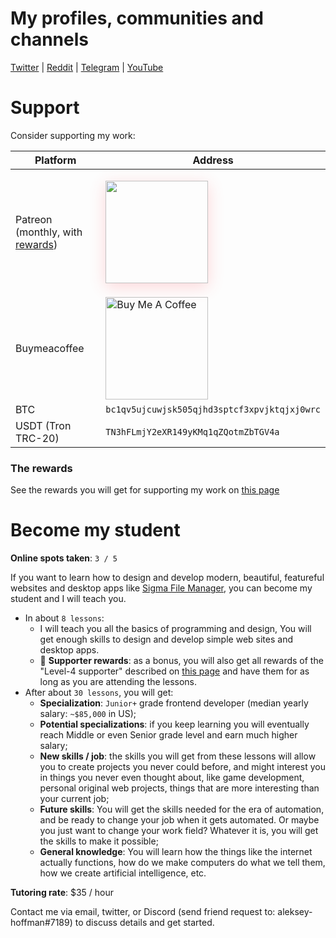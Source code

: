 # My profiles, communities and channels

[Twitter](https://twitter.com/sigma__dev) | [Reddit](https://www.reddit.com/r/SigmaFileManager) | [Telegram](https://t.me/sigma_devs) | [YouTube](https://www.youtube.com/@sigma-dev)

# Support

Consider supporting my work:

<table>
  <thead>
    <tr>
      <th>Platform</th>
      <th>Address</th>
    </tr>
  </thead>
  <tbody>
    <tr>
      <td>Patreon (monthly, with <a target="_blank" href="https://patreon.com/sigma_file_manager">rewards</a>)</td>
      <td width="320px">
        <a target="_blank" href="https://patreon.com/sigma_file_manager">
          <img
            src="https://raw.githubusercontent.com/aleksey-hoffman/sigma-file-manager/main/.github/media/patreon_button.png"
            width="164px"
            style="box-shadow: 0px 6px 24px rgb(255, 66, 77, 0.2); margin: 16px 0"
          />
        </a>
      </td>
    </tr>
    <tr>
      <td>Buymeacoffee</td>
      <td width="320px">
        <a href="https://www.buymeacoffee.com/alekseyhoffman" target="_blank">
          <img src="https://cdn.buymeacoffee.com/buttons/v2/default-yellow.png" alt="Buy Me A Coffee" width="164px">
        </a>
      </td>
    </tr>
    <tr>
      <td>BTC</td>
      <td width="320px">
        <code>bc1qv5ujcuwjsk505qjhd3sptcf3xpvjktqjxj0wrc</code>
      </td>
    </tr>
    <tr>
      <td>USDT (Tron TRC-20)</td>
      <td width="320px">
        <code>TN3hFLmjY2eXR149yKMq1qZQotmZbTGV4a</code>
      </td>
    </tr>
  </tbody>
</table>

### The rewards

See the rewards you will get for supporting my work on [this page](https://github.com/aleksey-hoffman/sigma-file-manager/wiki/Supporter-rewards)

# Become my student 

**Online spots taken**: `3 / 5`

If you want to learn how to design and develop modern, beautiful, featureful websites and desktop apps like [Sigma File Manager](https://github.com/aleksey-hoffman/sigma-file-manager), you can become my student and I will teach you. 

- In about `8 lessons`:
  - I will teach you all the basics of programming and design, You will get enough skills to design and develop simple web sites and desktop apps.
  - 🎁 **Supporter rewards**: as a bonus, you will also get all rewards of the "Level-4 supporter" described on [this page](https://github.com/aleksey-hoffman/sigma-file-manager/wiki/Supporter-rewards) and have them for as long as you are attending the lessons.
- After about `30 lessons`, you will get:
  - **Specialization**: `Junior+` grade frontend developer (median yearly salary: `~$85,000` in US);
  - **Potential specializations**: if you keep learning you will eventually reach Middle or even Senior grade level and earn much higher salary;
  - **New skills / job**: the skills you will get from these lessons will allow you to create projects you never could before, and might interest you in things you never even thought about, like game development, personal original web projects, things that are more interesting than your current job;
  - **Future skills**: You will get the skills needed for the era of automation, and be ready to change your job when it gets automated. Or maybe you just want to change your work field? Whatever it is, you will get the skills to make it possible;
  - **General knowledge**: You will learn how the things like the internet actually functions, how do we make computers do what we tell them, how we create artificial intelligence, etc.

**Tutoring rate**: $35 / hour

Contact me via email, twitter, or Discord (send friend request to: aleksey-hoffman#7189) to discuss details and get started.
